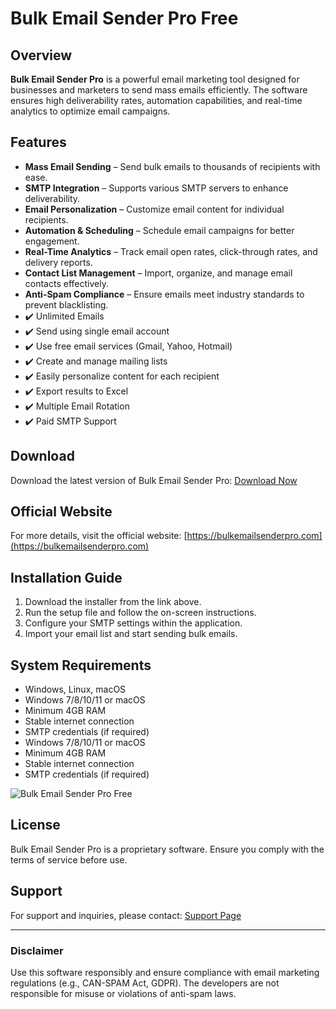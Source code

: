 # Bulk Email Sender Pro Free


## Overview
**Bulk Email Sender Pro** is a powerful email marketing tool designed for businesses and marketers to send mass emails efficiently. The software ensures high deliverability rates, automation capabilities, and real-time analytics to optimize email campaigns.

## Features
- **Mass Email Sending** – Send bulk emails to thousands of recipients with ease.
- **SMTP Integration** – Supports various SMTP servers to enhance deliverability.
- **Email Personalization** – Customize email content for individual recipients.
- **Automation & Scheduling** – Schedule email campaigns for better engagement.
- **Real-Time Analytics** – Track email open rates, click-through rates, and delivery reports.
- **Contact List Management** – Import, organize, and manage email contacts effectively.
- **Anti-Spam Compliance** – Ensure emails meet industry standards to prevent blacklisting.
- ✔️ Unlimited Emails
- ✔️ Send using single email account
- ✔️ Use free email services (Gmail, Yahoo, Hotmail)
- ✔️ Create and manage mailing lists
- ✔️ Easily personalize content for each recipient
- ✔️ Export results to Excel
- ✔️ Multiple Email Rotation
- ✔️ Paid SMTP Support

## Download
Download the latest version of Bulk Email Sender Pro:
[Download Now](https://bulkemailsenderpro.com/download)

## Official Website
For more details, visit the official website:
[https://bulkemailsenderpro.com](https://bulkemailsenderpro.com)

## Installation Guide
1. Download the installer from the link above.
2. Run the setup file and follow the on-screen instructions.
3. Configure your SMTP settings within the application.
4. Import your email list and start sending bulk emails.

## System Requirements
- Windows, Linux, macOS
- Windows 7/8/10/11 or macOS
- Minimum 4GB RAM
- Stable internet connection
- SMTP credentials (if required)
- Windows 7/8/10/11 or macOS
- Minimum 4GB RAM
- Stable internet connection
- SMTP credentials (if required)

<img src="https://bulkemailsenderpro.com/img/preview.png" alt="Bulk Email Sender Pro Free">


## License
Bulk Email Sender Pro is a proprietary software. Ensure you comply with the terms of service before use.

## Support
For support and inquiries, please contact:
[Support Page](https://bulkemailsenderpro.com/contact)

---
### Disclaimer
Use this software responsibly and ensure compliance with email marketing regulations (e.g., CAN-SPAM Act, GDPR). The developers are not responsible for misuse or violations of anti-spam laws.

